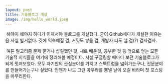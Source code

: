 ```yaml
---
layout: post
title: 기술블로그 개설
image: /img/hello_world.jpeg
---
```


&nbsp;해야지 해야지 하다가 이제서야 블로그를 개설했다. 굳이 Github에다가 개설한 이유는 음 사실 별거없다. 깃에 익숙해질 겸, 커밋도 쌓을 겸, 개발자 티도 낼 겸(?) 겸사겸사.

&nbsp;여튼 알고리즘 문제 푼거나 삽질했던 것, 새로 배운것, 공부한 것 등 앞으로 얻는 모든 기술적 지식들을 여기에 정리해볼 예정이다. 사실 구글링할 때마다 보던 기술블로그가 되게 멋져보였다. 모두 자기만의 관심분야를 가지고 스펙트럼을 넓혀가는구나, 전문분야를 만들어가는구나 싶었다. 언젠가 나도 그런 아우라를 뽐낼 날이 오길 바라며 첫 포스팅을 마무리한다.
